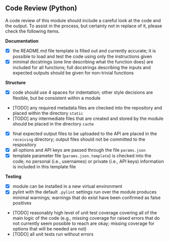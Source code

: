 ## Code Review (Python)

A code review of this module should include a careful look at the code and the
output. To assist in the process, but certainly not in replace of it, please
check the following items.

**Documentation**

- [x] the README.md file template is filled out and currently accurate; it is
possible to load and test the code using only the instructions given
- [x] minimal docstrings (one line describing what the function does) are
included for all functions; full docstrings describing the inputs and expected
outputs should be given for non-trivial functions

**Structure**

- [x] code should use 4 spaces for indentation; other style decisions are
flexible, but be consistent within a module
- [TODO] any required metadata files are checked into the repository and placed
within the directory `static`
- [TODO] any intermediate files that are created and stored by the module should
be placed in the directory `cache`
- [x] final expected output files to be uploaded to the API are placed in the
`receiving` directory; output files should not be committed to the respository
- [x] all options and API keys are passed through the file `params.json`
- [x] template parameter file (`params.json.template`) is checked into the
code; no personal (i.e., usernames) or private (i.e., API keys) information is
included in this template file

**Testing**

- [x] module can be installed in a new virtual environment
- [x] pylint with the default `.pylint` settings run over the module produces
minimal warnings; warnings that do exist have been confirmed as false positives
- [TODO] reasonably high level of unit test coverage covering all of the main logic
of the code (e.g., missing coverage for raised errors that do not currently seem
possible to reach are okay; missing coverage for options that will be needed are
not)
- [TODO] all unit tests run without errors
